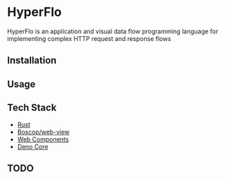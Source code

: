 # HyperFlo

HyperFlo is an application and visual data flow programming language for implementing complex HTTP request and response flows

## Installation

## Usage

## Tech Stack

- [Rust](https://www.rust-lang.org/)
- [Boscop/web-view](https://github.com/Boscop/web-view)
- [Web Components](https://www.webcomponents.org/)
- [Deno Core](https://crates.io/crates/deno_core)

## TODO
